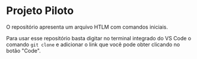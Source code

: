 # Projeto Piloto

O repositório apresenta um arquivo HTLM com comandos iniciais.

Para usar esse repositório basta digitar no terminal integrado do VS Code o comando `git clone` e adicionar o link que você pode obter clicando no botão "Code".
